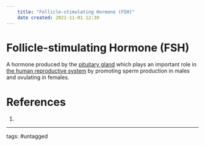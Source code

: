 ```yaml
---
	title: "Follicle-stimulating Hormone (FSH)"
	date created: 2021-11-01 12:30
---
```

# Follicle-stimulating Hormone (FSH)

A hormone produced by the [pituitary gland](Pituitary%20Gland.md) which plays an important role in [the human reproductive system](The%20Human%20Reproductive%20System.md) by promoting sperm production in males and ovulating in females.

# References
1. 

---
tags: #untagged